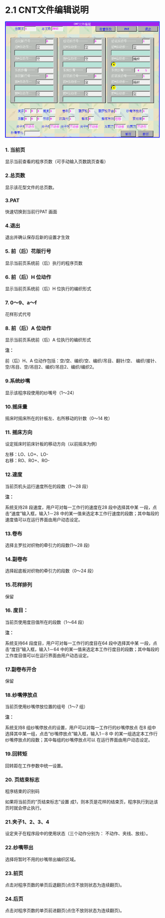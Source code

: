 # 2.1 CNT文件编辑说明

![](../.gitbook/assets/001%20%286%29.png)

### 1. 当前页

显示当前查看的程序页数（可手动输入页数跳页查看） 

### 2.总页数

显示该花型文件的总页数。

### 3.PAT

快速切换到当前行PAT 画面

### 4.退出

退出并确认保存后新的设置才生效 

### 5. 前（后）花版行号

显示当前页系统前（后）执行的程序页数

### 6. 前（后）H 位动作

显示当前页系统前（后）H 位执行的编织形式

### 7. 0～9、a～f

花样形式代号

### 8. 前（后）A 位动作

显示当前页系统前（后）A 位执行的编织形式 

**注：**

前（后）H、A 位动作包括：空/空、编织/空、编织/吊目、翻针/空、 编织/接针、空/吊目、空/吊目2、编织/吊目2、编织/编织2。 

### 9.系统纱嘴

显示该程序段使用的纱嘴号（1～24） 

### 10.摇床量

摇床时摇床所在的针板左、右所移动的针数（0～14 枚）

### 11. 摇床方向

设定摇床时前床针板的移动方向（以前摇床为例） 

左移：LO、LO+、LO-   
右移：RO、RO+、RO- 

### 12.速度

当前页机头运行速度所在的段数（1～28 段）

**注：**

系统支持28 段速度，用户可对每一工作行的速度在28 段中选择其中某 一段，点击“速度”输入框，输入1－28 中的某一值来选定本工作行速度的段数；其中每段的速度值可以在运行界面由用户动态设定。 

### 13.卷布

选择主罗拉对织物的牵引力的段数\(1～28 段\)

### 14.副卷布

选择起底板对织物的牵引力的段数（0～24 段） 

### 15.花样排列

保留 

### 16. 度目：

当前页使用度目值所在的段数（1～64 段） 

**注：**

系统支持64 段度目，用户可对每一工作行的度目在64 段中选择其中某 一段，点击“度目”输入框，输入1－64 中的某一值来选定本工作行度目的段数；其中每段的工作度目值可以在运行界面由用户动态设定。 

### 17.副卷布开合

保留 

### 18.纱嘴停放点

当前页使用纱嘴停放位置的组号（1～7 组）

**注：**

系统支持8 组纱嘴停放点的设置，用户可以对每一工作行的纱嘴停放点 在8 组中选择其中某一组，点击“纱嘴停放点”输入框，输入1－8 中 的某一组选定本工作行纱嘴停放点的段数；其中每组的纱嘴停放点可以 在运行界面由用户动态设定。 

### 19.回转矩

回转距在工作参数中统一设置。 

### 20. 页结束标志

程序结束的识别码

如果将当前页的“页结束标志”设置 成1，则本页是花样的结束页，程序执行到达该页时就会停止执行。 

### 21.夹子1、2、3、4

设定夹子在程序段中的使用状态（三个动作分别为： 不动作、夹线、放线）。 

### 22.纱嘴带出

选择将暂时不用的纱嘴带出编织区域。 

### 23.前页

点击对程序页数的单页后退翻页\(点住不放则状态为连续翻页\)。 

### 24.后页

点击对程序页数的单页前进翻页\(点住不放则状态为连续翻页\)。

